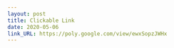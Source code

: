 ```yaml
---
layout: post
title: Clickable Link
date: 2020-05-06
link_URL: https://poly.google.com/view/ewxSopzJWHx
---
```

